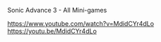 Sonic Advance 3 - All Mini-games

https://www.youtube.com/watch?v=MdidCYr4dLo
https://youtu.be/MdidCYr4dLo


